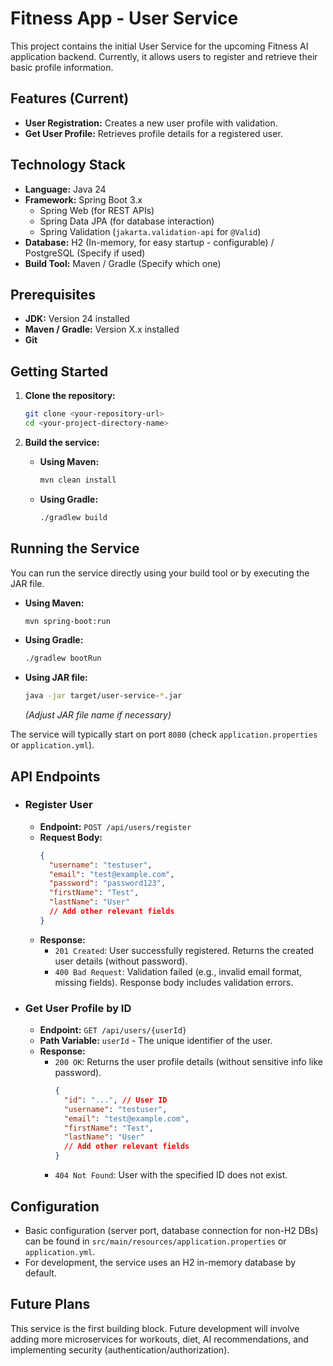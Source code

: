 # Fitness App - User Service

This project contains the initial User Service for the upcoming Fitness AI application backend. Currently, it allows users to register and retrieve their basic profile information.

## Features (Current)

* **User Registration:** Creates a new user profile with validation.
* **Get User Profile:** Retrieves profile details for a registered user.

## Technology Stack

* **Language:** Java 24
* **Framework:** Spring Boot 3.x
    * Spring Web (for REST APIs)
    * Spring Data JPA (for database interaction)
    * Spring Validation (`jakarta.validation-api` for `@Valid`)
* **Database:** H2 (In-memory, for easy startup - configurable) / PostgreSQL (Specify if used)
* **Build Tool:** Maven / Gradle (Specify which one)

## Prerequisites

* **JDK:** Version 24 installed
* **Maven / Gradle:** Version X.x installed
* **Git**

## Getting Started

1.  **Clone the repository:**
    ```bash
    git clone <your-repository-url>
    cd <your-project-directory-name>
    ```

2.  **Build the service:**
    * **Using Maven:**
        ```bash
        mvn clean install
        ```
    * **Using Gradle:**
        ```bash
        ./gradlew build
        ```

## Running the Service

You can run the service directly using your build tool or by executing the JAR file.

* **Using Maven:**
    ```bash
    mvn spring-boot:run
    ```
* **Using Gradle:**
    ```bash
    ./gradlew bootRun
    ```
* **Using JAR file:**
    ```bash
    java -jar target/user-service-*.jar
    ```
    *(Adjust JAR file name if necessary)*

The service will typically start on port `8080` (check `application.properties` or `application.yml`).

## API Endpoints

* ### Register User
    * **Endpoint:** `POST /api/users/register`
    * **Request Body:**
        ```json
        {
          "username": "testuser",
          "email": "test@example.com",
          "password": "password123",
          "firstName": "Test",
          "lastName": "User"
          // Add other relevant fields
        }
        ```
    * **Response:**
        * `201 Created`: User successfully registered. Returns the created user details (without password).
        * `400 Bad Request`: Validation failed (e.g., invalid email format, missing fields). Response body includes validation errors.

* ### Get User Profile by ID
    * **Endpoint:** `GET /api/users/{userId}`
    * **Path Variable:** `userId` - The unique identifier of the user.
    * **Response:**
        * `200 OK`: Returns the user profile details (without sensitive info like password).
            ```json
            {
              "id": "...", // User ID
              "username": "testuser",
              "email": "test@example.com",
              "firstName": "Test",
              "lastName": "User"
              // Add other relevant fields
            }
            ```
        * `404 Not Found`: User with the specified ID does not exist.

## Configuration

* Basic configuration (server port, database connection for non-H2 DBs) can be found in `src/main/resources/application.properties` or `application.yml`.
* For development, the service uses an H2 in-memory database by default.

## Future Plans

This service is the first building block. Future development will involve adding more microservices for workouts, diet, AI recommendations, and implementing security (authentication/authorization).
